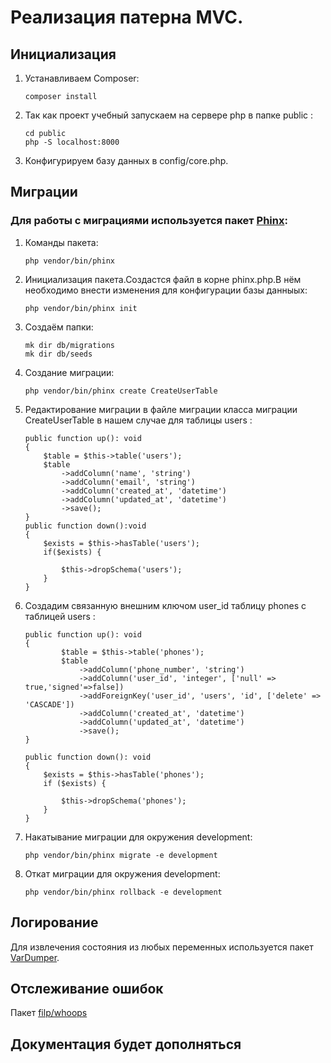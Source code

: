 #  Реализация патерна MVC.

## Инициализация
1. Устанавливаем Composer:

    ```
    composer install
    ```

2. Так как проект учебный запускаем на сервере php в папке public :

    ```
    cd public
    php -S localhost:8000
    ```

3. Конфигурируем базу данных в config/core.php.

## Миграции
### Для работы с миграциями используется пакет  [Phinx](https://packagist.org/packages/robmorgan/phinx):

1. Команды пакета:
    ```
    php vendor/bin/phinx
    ```
   
2. Инициализация пакета.Создастся файл в корне phinx.php.В нём необходимо внести изменения для конфигурации базы данныых:
    ```
    php vendor/bin/phinx init
    ``` 
3. Создаём папки:

    ```
    mk dir db/migrations
    mk dir db/seeds
    ```
4. Создание миграции:
    ```
    php vendor/bin/phinx create CreateUserTable 
    ```
   
5. Редактирование миграции в файле миграции класса миграции CreateUserTable в нашем случае для таблицы users :
    ```
    public function up(): void
    {
        $table = $this->table('users');
        $table
            ->addColumn('name', 'string')
            ->addColumn('email', 'string')
            ->addColumn('created_at', 'datetime')
            ->addColumn('updated_at', 'datetime')
            ->save();
    }
    public function down():void
    {
        $exists = $this->hasTable('users');
        if($exists) {

            $this->dropSchema('users');
        }
    }
    ```

6. Создадим связанную  внешним ключом user_id таблицу phones с таблицей users :
    ```
    public function up(): void
    {
            $table = $this->table('phones');
            $table
                ->addColumn('phone_number', 'string')
                ->addColumn('user_id', 'integer', ['null' => true,'signed'=>false])
                ->addForeignKey('user_id', 'users', 'id', ['delete' => 'CASCADE'])
                ->addColumn('created_at', 'datetime')
                ->addColumn('updated_at', 'datetime')
                ->save();
    }

    public function down(): void
    {
        $exists = $this->hasTable('phones');
        if ($exists) {

            $this->dropSchema('phones');
        }
    }
    ```

7. Накатывание миграции для окружения development: 
    ```
    php vendor/bin/phinx migrate -e development
    ```
   
8. Откат миграции для окружения development: 
    ```
    php vendor/bin/phinx rollback -e development
    ```

## Логирование

Для извлечения состояния из любых переменных используется пакет [VarDumper](https://symfony.com/doc/current/components/var_dumper.html).

## Отслеживание ошибок 
Пакет [filp/whoops](https://packagist.org/packages/filp/whoops)




## Документация будет дополняться
